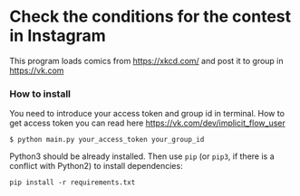 # Check the conditions for the contest in Instagram

This program loads comics from https://xkcd.com/ and post it to group in https://vk.com

### How to install

You need to introduce your access token and group id in terminal. How to get access token you can read here https://vk.com/dev/implicit_flow_user
```
$ python main.py your_access_token your_group_id
```

Python3 should be already installed. 
Then use `pip` (or `pip3`, if there is a conflict with Python2) to install dependencies:
```
pip install -r requirements.txt
```